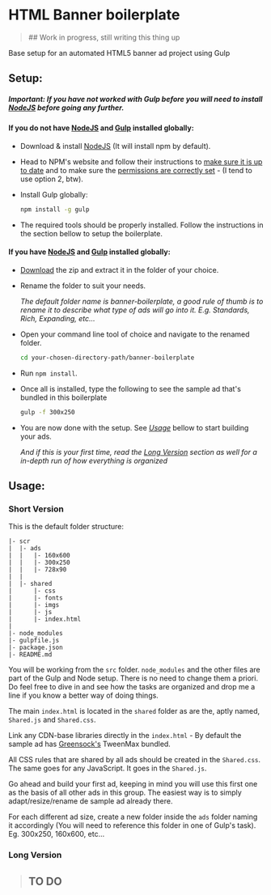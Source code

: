 # HTML Banner boilerplate

> ## Work in progress, still writing this thing up

Base setup for an automated HTML5 banner ad project using Gulp

## Setup:

##### *Important: If you have not worked with Gulp before you will need to install [NodeJS](https://nodejs.org/) before going any further*.


#### If you do not have [NodeJS](https://nodejs.org/) and [Gulp](http://gulpjs.com/) installed globally:
- Download & install [NodeJS](https://nodejs.org/) (It will install npm by default).
- Head to NPM's website and follow their instructions to [make sure it is up to date](https://docs.npmjs.com/getting-started/installing-node) and to make sure the [permissions are correctly set](https://docs.npmjs.com/getting-started/fixing-npm-permissions) - (I tend to use option 2, btw).

- Install Gulp globally:

   ```bash
   npm install -g gulp
   ```

- The required tools should be properly installed. Follow the instructions in the section bellow to setup the boilerplate.


#### If you have [NodeJS](https://nodejs.org/) and [Gulp](http://gulpjs.com/) installed globally:

 - [Download](https://github.com/dipscom/banner-boilerplate/archive/master.zip) the zip and extract it in the folder of your choice.
 - Rename the folder to suit your needs.

   *The default folder name is banner-boilerplate, a good rule of thumb is to rename it to describe what type of ads will go into it. E.g. Standards, Rich, Expanding, etc...*

 - Open your command line tool of choice and navigate to the renamed folder.
   ```bash
   cd your-chosen-directory-path/banner-boilerplate
   ```

 - Run `npm install`.

 - Once all is installed, type the following to see the sample ad that's bundled in this boilerplate

   ```bash
   gulp -f 300x250
    ```

 - You are now done with the setup. See [*Usage*](#usage) bellow to start building your ads.

   *And if this is your first time, read the [Long Version](#longversion) section as well for a in-depth run of how everything is organized*


## <a name="usage"></a>Usage:

### Short Version
This is the default folder structure:

```
|- scr
|  |- ads
|  |   |- 160x600
|  |   |- 300x250
|  |   |- 728x90
|  |
|  |- shared
|      |- css
|      |- fonts
|      |- imgs
|      |- js
|      |- index.html
|
|- node_modules
|- gulpfile.js
|- package.json
|- README.md
```

You will be working from the `src` folder. `node_modules` and the other files are part of the Gulp and Node setup. There is no need to change them a priori. Do feel free to dive in and see how the tasks are organized and drop me a line if you know a better way of doing things.

The main `index.html` is located in the `shared` folder as are the, aptly named, `Shared.js` and `Shared.css`.

Link any CDN-base libraries directly in the `index.html` - By default the sample ad has [Greensock's](http://greensock.com/) TweenMax bundled.

All CSS rules that are shared by all ads should be created in the `Shared.css`.
The same goes for any JavaScript. It goes in the `Shared.js`.

Go ahead and build your first ad, keeping in mind you will use this first one as the basis of all other ads in this group. The easiest way is to simply adapt/resize/rename de sample ad already there.

For each different ad size, create a new folder inside the `ads` folder naming it accordingly (You will need to reference this folder in one of Gulp's task). Eg. 300x250, 160x600, etc...



### <a name="longversion"></a>Long Version
> ## TO DO
